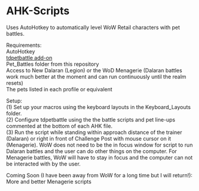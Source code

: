 # AHK-Scripts

Uses AutoHotkey to automatically level WoW Retail characters with pet battles.

Requirements:  
AutoHotkey  
[tdpetbattle add-on](https://www.curseforge.com/wow/addons/tdbattlepetscript)  
Pet_Battles folder from this repository  
Access to New Dalaran (Legion) or the WoD Menagerie (Dalaran battles work much better at the moment and can run continuously until the realm resets)  
The pets listed in each profile or equivalent

Setup:  
(1) Set up your macros using the keyboard layouts in the Keyboard_Layouts folder.  
(2) Configure tdpetbattle using the the battle scripts and pet line-ups commented at the bottom of each AHK file.  
(3) Run the script while standing within approach distance of the trainer (Dalaran) or right in front of Challenge Post with mouse cursor on it (Menagerie). WoW does not need to be the in focus window for script to run Dalaran battles and the user can do other things on the computer. For Menagerie battles, WoW will have to stay in focus and the computer can not be interacted with by the user.

Coming Soon (I have been away from WoW for a long time but I will return!):  
More and better Menagerie scripts
